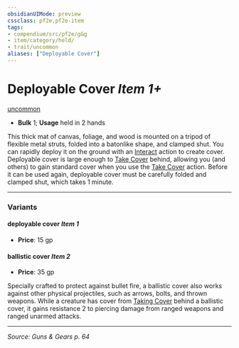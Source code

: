 ```yaml
---
obsidianUIMode: preview
cssclass: pf2e,pf2e-item
tags:
- compendium/src/pf2e/g&g
- item/category/held/
- trait/uncommon
aliases: ["Deployable Cover"]
---
```

# Deployable Cover *Item 1+*  
[uncommon](uncommon.md "Uncommon Rarity Trait")  

- **Bulk** 1; **Usage** held in 2 hands

This thick mat of canvas, foliage, and wood is mounted on a tripod of flexible metal struts, folded into a batonlike shape, and clamped shut. You can rapidly deploy it on the ground with an [Interact](interact.md) action to create cover. Deployable cover is large enough to [Take Cover](take-cover.md) behind, allowing you (and others) to gain standard cover when you use the [Take Cover](take-cover.md) action. Before it can be used again, deployable cover must be carefully folded and clamped shut, which takes 1 minute.

---

### Variants

#### deployable cover *Item 1*

- **Price**: 15 gp

#### ballistic cover *Item 2*

- **Price**: 35 gp

Specially crafted to protect against bullet fire, a ballistic cover also works against other physical projectiles, such as arrows, bolts, and thrown weapons. While a creature has cover from [Taking Cover](take-cover.md) behind a ballistic cover, it gains resistance 2 to piercing damage from ranged weapons and ranged unarmed attacks.

---
*Source: Guns & Gears p. 64*